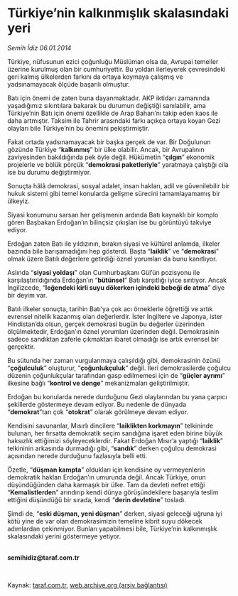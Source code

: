 # Türkiye’nin kalkınmışlık skalasındaki yeri

*Semih İdiz 06.01.2014*

<div class="yazi"><p>Türkiye, nüfusunun ezici çoğunluğu Müslüman olsa da, Avrupai temeller üzerine kurulmuş olan bir cumhuriyettir. Bu yoldan ilerleyerek çevresindeki geri kalmış ülkelerden farkını da ortaya koymaya çalışmış ve yadsınamayacak ölçüde başarılı olmuştur. </p>
<p>Batı için önemi de zaten buna dayanmaktadır. AKP iktidarı zamanında yaşadığımız sıkıntılara bakarak bu durumun değiştiği sanılabilir, ama Türkiye’nin Batı için önemi özellikle de Arap Baharı’nı takip eden kaos ile daha artmıştır. Taksim ile Tahrir arasındaki farkı açıkça ortaya koyan Gezi olayları bile Türkiye’nin bu önemini pekiştirmiştir. </p>
<p>Fakat ortada yadsınamayacak bir başka gerçek de var. Bir Doğulunun gözünde Türkiye “<b>kalkınmış</b>” bir ülke olabilir. Ancak, bir Avrupalının zaviyesinden bakıldığında pek öyle değil. Hükümetin “<b>çılgın</b>” ekonomik projelerle ve bölük pörçük “<b>demokrasi paketleriyle</b>” yaratmaya çalıştığı cila ise bu durumu değiştirmiyor. </p>
<p>Sonuçta hâlâ demokrasi, sosyal adalet, insan hakları, adil ve güvenilebilir bir hukuk sistemi gibi temel konularda gelişme sürecini tamamlayamamış bir ülkeyiz. </p>
<p>Siyasi konumunu sarsan her gelişmenin ardında Batı kaynaklı bir komplo gören Başbakan Erdoğan’ın bilinçsiz çıkışları ise bu görüntüyü takviye ediyor. </p>
<p>Erdoğan zaten Batı ile yıldızının, bırakın siyasi ve kültürel anlamda, ilkeler bazında bile barışamadığını hep gösterdi. Başta “<b>laiklik</b>” ve “<b>demokrasi</b>” olmak üzere Batılı değerlere getirdiği öznel yorumları da bunu kanıtlıyor. </p>
<p>Aslında “<b>siyasi yoldaşı</b>” olan Cumhurbaşkanı Gül’ün pozisyonu ile karşılaştırıldığında Erdoğan’ın “<b>bütünsel</b>” Batı karşıtlığı iyice sırıtıyor. Ancak İngilizcede, “<b>leğendeki kirli suyu dökerken içindeki bebeği de atma</b>” diye bir deyim var. </p>
<p>Batılı ilkeler sonuçta, tarihin Batı’ya çok acı örneklerle öğrettiği ve artık evrensel nitelik kazanmış olan değerlerdir. İster İngiltere ve Japonya, ister Hindistan’da olsun, gerçek demokrasi bugün bu değerler üzerinden ölçülmektedir, Erdoğan’ın öznel yorumları üzerinden değil. Demokrasinin sadece sandıktan zaferle çıkmaktan ibaret olmadığı ise artık evrensel bir gerçektir. </p>
<p>Bu sütunda her zaman vurgulanmaya çalışıldığı gibi, demokrasinin özünü “<b>çoğulculuk</b>” oluşturur, “<b>çoğunlukçuluk</b>” değil. İleri demokrasilerde çoğulcu düzenin çoğunlukçular tarafından gasp edilmemesi için de “<b>güçler ayrımı</b>” ilkesine bağlı “<b>kontrol ve denge</b>” mekanizmaları geliştirilmiştir. </p>
<p>Erdoğan bu konularda nerede durduğunu Gezi olaylarından bu yana çarpıcı şekillerde göstermeye devam ediyor. Bu nedenle de dünyada “<b>demokrat</b>”tan çok “<b>otokrat</b>” olarak görülmeye devam ediyor. </p>
<p>Kendisini savunanlar, Mısırlı dincilere “<b>laiklikten korkmayın</b>” telkininde bulunan, her fırsatta demokratik seçim sandığına işaret eden birine büyük haksızlık ettiğimizi söyleyeceklerdir. Fakat Erdoğan Mısır’a yaptığı “<b>laiklik</b>” telkininin arkasında durmadığı gibi, “<b>sandık</b>” derken çoğulcu demokrasi açısından nerede durduğunu fazlasıyla belli etti. </p>
<p>Özetle, “<b>düşman kampta</b>” oldukları için kendisine oy vermeyenlerin demokratik hakları Erdoğan’ın umurunda değil. Ancak Türkiye, onun düşündüğünden daha karmaşık bir ülke. Tam da devleti nefret ettiği “<b>Kemalistlerden</b>” arındırıp kendi dünya görüşündekilere başarıyla teslim ettiğini düşündüğü bir sırada, kendi “<b>derin devletine</b>” tosladı. </p>
<p>Şimdi de, “<b>eski düşman, yeni düşman</b>” derken, siyasi geleceği uğruna  iyi kötü yine de var olan  demokrasimizin temeline kibrit suyu dökecek adımlardan çekinmiyor. Bunları yapabilmesi bile, Türkiye’nin kalkınmışlık skalasındaki yerini göstermeye yetiyor.</p><b>
<p><br/>semihidiz@taraf.com.tr</p>
<p></p></b> 
</div>

Kaynak: [taraf.com.tr](http://www.taraf.com.tr:80/semih-idiz/makale-turkiye-nin-kalkinmislik-skalasindaki-yeri.htm), [web.archive.org (arşiv bağlantısı)](http://web.archive.org/web/20140107193042/http://www.taraf.com.tr:80/semih-idiz/makale-turkiye-nin-kalkinmislik-skalasindaki-yeri.htm)
